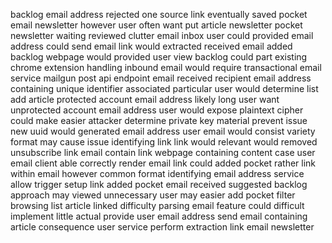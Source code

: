 backlog email address rejected one source link eventually saved pocket email newsletter however user often want put article newsletter pocket newsletter waiting reviewed clutter email inbox user could provided email address could send email link would extracted received email added backlog webpage would provided user view backlog could part existing chrome extension handling inbound email would require transactional email service mailgun post api endpoint email received recipient email address containing unique identifier associated particular user would determine list add article protected account email address likely long user want unprotected account email address user would expose plaintext cipher could make easier attacker determine private key material prevent issue new uuid would generated email address user email would consist variety format may cause issue identifying link link would relevant would removed unsubscribe link email contain link webpage containing content case user email client able correctly render email link could added pocket rather link within email however common format identifying email address service allow trigger setup link added pocket email received suggested backlog approach may viewed unnecessary user may easier add pocket filter browsing list article linked difficulty parsing email feature could difficult implement little actual provide user email address send email containing article consequence user service perform extraction link email newsletter